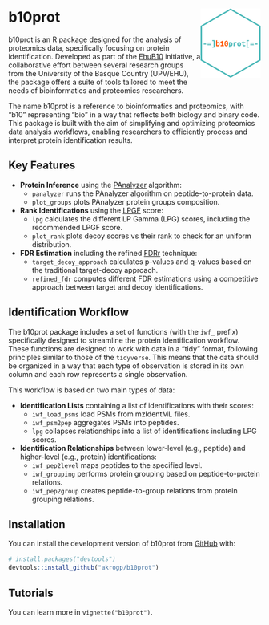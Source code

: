 
<!-- README.md is generated from README.Rmd. Please edit that file -->

# b10prot <img src="man/figures/logo.png" align="right" height="138" />

<!-- badges: start -->
<!-- badges: end -->

b10prot is an R package designed for the analysis of proteomics data,
specifically focusing on protein identification. Developed as part of
the [EhuB10](https://ehubio.ehu.eus/) initiative, a collaborative effort
between several research groups from the University of the Basque
Country (UPV/EHU), the package offers a suite of tools tailored to meet
the needs of bioinformatics and proteomics researchers.

The name b10prot is a reference to bioinformatics and proteomics, with
“b10” representing “bio” in a way that reflects both biology and binary
code. This package is built with the aim of simplifying and optimizing
proteomics data analysis workflows, enabling researchers to efficiently
process and interpret protein identification results.

## Key Features

- **Protein Inference** using the
  [PAnalyzer](https://bmcbioinformatics.biomedcentral.com/articles/10.1186/1471-2105-13-288)
  algorithm:
  - `panalyzer` runs the PAnalyzer algorithm on peptide-to-protein data.
  - `plot_groups` plots PAnalyzer protein groups composition.
- **Rank Identifications** using the
  [LPGF](https://pubs.acs.org/doi/10.1021/acs.jproteome.9b00819) score:
  - `lpg` calculates the different LP Gamma (LPG) scores, including the
    recommended LPGF score.
  - `plot_rank` plots decoy scores vs their rank to check for an uniform
    distribution.
- **FDR Estimation** including the refined
  [FDRr](https://pubs.acs.org/doi/10.1021/acs.jproteome.9b00819)
  technique:
  - `target_decoy_approach` calculates p-values and q-values based on
    the traditional target-decoy approach.
  - `refined_fdr` computes different FDR estimations using a competitive
    approach between target and decoy identifications.

## Identification Workflow

The b10prot package includes a set of functions (with the `iwf_` prefix)
specifically designed to streamline the protein identification workflow.
These functions are designed to work with data in a “tidy” format,
following principles similar to those of the `tidyverse`. This means
that the data should be organized in a way that each type of observation
is stored in its own column and each row represents a single
observation.

This workflow is based on two main types of data:

- **Identification Lists** containing a list of identifications with
  their scores:
  - `iwf_load_psms` load PSMs from mzIdentML files.
  - `iwf_psm2pep` aggregates PSMs into peptides.
  - `lpg` collapses relationships into a list of identifications
    including LPG scores.
- **Identification Relationships** between lower-level (e.g., peptide)
  and higher-level (e.g., protein) identifications:
  - `iwf_pep2level` maps peptides to the specified level.
  - `iwf_grouping` performs protein grouping based on peptide-to-protein
    relations.
  - `iwf_pep2group` creates peptide-to-group relations from protein
    grouping relations.

## Installation

You can install the development version of b10prot from
[GitHub](https://github.com/) with:

``` r
# install.packages("devtools")
devtools::install_github("akrogp/b10prot")
```

## Tutorials

You can learn more in `vignette("b10prot")`.
